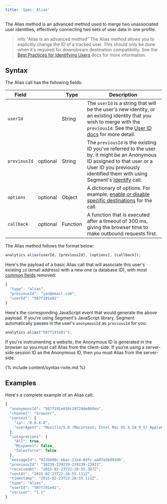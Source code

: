 ```yaml
---
title: 'Spec: Alias'
---
```


The Alias method is an advanced method used to merge two unassociated user identities, effectively connecting two sets of user data in one profile. 

> info "Alias is an advanced method"
> The Alias method allows you to explicitly change the ID of a tracked user. This should only be done when it's required for downstream destination compatibility. See the [Best Practices for Identifying Users](/docs/guides/how-to-guides/best-practices-identify/) docs for more information.

<!-- Since this is Segment's most advanced method, there are sections on each docs page for destinations that use it:

- [Kissmetrics](/docs/connections/destinations/catalog/kissmetrics#alias)
- [Mixpanel](/docs/connections/destinations/catalog/mixpanel#alias)
- [Vero](/docs/connections/destinations/catalog/vero#alias)

 TODO: do more research on if this is required anywhere anymore. --->

## Syntax

The Alias call has the following fields:

| Field        |          | Type     | Description                                                                                                                                     |
| ------------ | -------- | -------- | ----------------------------------------------------------------------------------------------------------------------------------------------- |
| `userId`     |          | String   | The `userId` is a string that will be the user's new identity, or an existing identity that you wish to merge with the `previousId`. See the [User ID docs](/docs/connections/spec/identify#user-id) for more detail.                                                                                            |
| `previousId` | optional | String   | The `previousId` is the existing ID you've referred to the user by. It might be an Anonymous ID assigned to that user or a User ID you previously identified them with using Segment's [Identify](/docs/connections/spec/identify/) call.                                          |
| `options`    | optional | Object   | A dictionary of options. For example, [enable or disable specific destinations](#managing-data-flow-with-the-integrations-object) for the call. |
| `callback`   | optional | Function | A function that is executed after a timeout of 300 ms, giving the browser time to make outbound requests first.                                 |

The Alias method follows the format below:

```js
analytics.alias(userId, [previousId], [options], [callback]);
```

Here's the payload of a basic Alias call that will associate this user's existing `id` (email address) with a new one (a database ID), with most [common fields](/docs/connections/spec/common/) removed:

```js
{
  "type": "alias",
  "previousId": "jen@email.com",
  "userId": "507f191e81"
}
```

Here's the corresponding JavaScript event that would generate the above payload. If you're using Segment's JavaScript library, Segment automatically passes in the user's `anonymousId` as `previousId` for you:

```js
analytics.alias("507f191e81");
```

If you're instrumenting a website, the Anonymous ID is generated in the browser so you must call Alias from the client-side. If you're using a server-side session ID as the Anonymous ID, then you must Alias from the server-side.


{% include content/syntax-note.md %}

## Examples
Here's a complete example of an Alias call:

```js
{
  "anonymousId": "507f191e810c19729de860ea",
  "channel": "browser",
  "context": {
    "ip": "8.8.8.8",
    "userAgent": "Mozilla/5.0 (Macintosh; Intel Mac OS X 10_9_5) AppleWebKit/537.36 (KHTML, like Gecko) Chrome/40.0.2214.115 Safari/537.36"
  },
  "integrations": {
    "All": true,
    "Mixpanel": false,
    "Salesforce": false
  },
  "messageId": "022bb90c-bbac-11e4-8dfc-aa07a5b093db",
  "previousId": "39239-239239-239239-23923",
  "receivedAt": "2015-02-23T22:28:55.387Z",
  "sentAt": "2015-02-23T22:28:55.111Z",
  "timestamp": "2015-02-23T22:28:55.111Z",
  "type": "alias",
  "userId": "507f191e81",
  "version": "1.1"
}
```